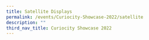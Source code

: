 ```yaml
---
title: Satellite Displays
permalink: /events/Curiocity-Showcase-2022/satellite
description: ""
third_nav_title: Curiocity Showcase 2022
---
```

